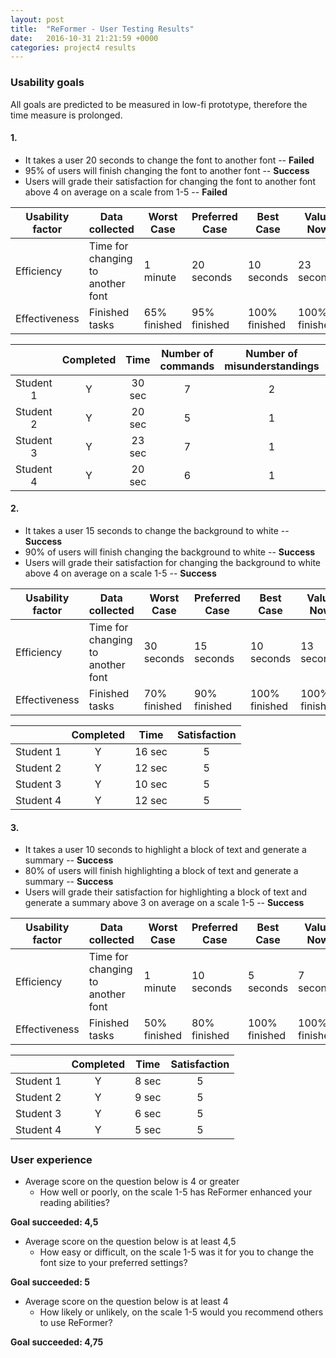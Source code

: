 ```yaml
---
layout: post
title:  "ReFormer - User Testing Results"
date:   2016-10-31 21:21:59 +0000
categories: project4 results
---
```


### Usability goals

All goals are predicted to be measured in low-fi prototype, therefore the time measure is prolonged.

#### 1.

* It takes a user 20 seconds to change the font to another font -- **Failed**
* 95% of users will finish changing the font to another font -- **Success**
* Users will grade their satisfaction for changing the font to another font above 4 on average on a scale from 1-5 -- **Failed**


| Usability factor 	| Data collected                    	| Worst Case   	| Preferred Case 	| Best Case     	| Value Now 	|
|------------------	|-----------------------------------	|--------------	|----------------	|---------------	|-----------	|
| Efficiency       	| Time for changing to another font 	| 1 minute     	| 20 seconds     	| 10 seconds    	| 23 seconds   |
| Effectiveness    	| Finished tasks                    	| 65% finished 	| 95% finished   	| 100% finished 	| 100% finished|


|           	| Completed 	|  Time  	| Number of commands 	| Number of  misunderstandings 	| Satisfaction 	|
|:---------:	|:---------:	|:------:	|:------------------:	|:----------------------------:	|:------------:	|
| Student 1 	|     Y     	| 30 sec 	|          7         	|               2              	|       2      	|
| Student 2 	|     Y     	| 20 sec 	|          5         	|               1              	|       4      	|
| Student 3 	|     Y      	| 23 sec    |          7          	|               1               	|       4       	|
| Student 4 	|     Y      	| 20 sec    |          6          	|               1               	|       5       	|

#### 2.


* It takes a user 15 seconds to change the background to white -- **Success**
* 90% of users will finish changing the background to white -- **Success**
* Users will grade their satisfaction for changing the background to white above 4 on average on a scale 1-5 -- **Success**


| Usability factor 	| Data collected                    	| Worst Case   	| Preferred Case 	| Best Case     	| Value Now 	|
|------------------	|-----------------------------------	|--------------	|----------------	|---------------	|-----------	|
| Efficiency       	| Time for changing to another font 	| 30 seconds   	| 15 seconds     	| 10 seconds    	| 13 seconds   |
| Effectiveness    	| Finished tasks                    	| 70% finished 	| 90% finished   	| 100% finished 	| 100% finished|

|           	| Completed 	|  Time  	| Satisfaction 	|
|:---------:	|:---------:	|:------:	|:------------:	|
| Student 1 	|     Y     	| 16 sec 	|       5      	|
| Student 2 	|     Y     	| 12 sec 	|       5      	|
| Student 3 	|     Y      	| 10 sec   	|       5        	|
| Student 4 	|     Y      	| 12 sec   	|       5       	|


#### 3. 


* It takes a user 10 seconds to highlight a block of text and generate a summary -- **Success**
* 80% of users will finish highlighting a block of text and generate a summary -- **Success**
* Users will grade their satisfaction for highlighting a block of text and generate a summary above 3 on average on a scale 1-5 -- **Success**


| Usability factor 	| Data collected                    	| Worst Case   	| Preferred Case 	| Best Case     	| Value Now 	|
|------------------	|-----------------------------------	|--------------	|----------------	|---------------	|-----------	|
| Efficiency       	| Time for changing to another font 	| 1 minute   	| 10 seconds     	| 5 seconds    	   | 7 seconds    |
| Effectiveness    	| Finished tasks                    	| 50% finished 	| 80% finished   	| 100% finished 	| 100% finished|


|           	| Completed 	|  Time  	| Satisfaction 	|
|:---------:	|:---------:	|:------:	|:------------:	|
| Student 1 	|     Y     	| 8 sec 	|       5      	|
| Student 2 	|     Y     	| 9 sec 	|       5      	|
| Student 3 	|     Y      	| 6 sec 	|       5       	|
| Student 4 	|     Y      	| 5 sec  |       5       	|




### User experience

* Average score on the question below is 4 or greater
    * How well or poorly, on the scale 1-5 has ReFormer enhanced your reading abilities?
    
**Goal succeeded: 4,5**

* Average score on the question below is at least 4,5
    * How easy or difficult, on the scale 1-5 was it for you to change the font size to your preferred settings?
    
**Goal succeeded: 5**

* Average score on the question below is at least 4
    * How likely or unlikely, on the scale 1-5 would you recommend others to use ReFormer?
    
**Goal succeeded: 4,75**


